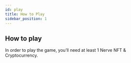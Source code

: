 ```yaml
---
id: play
title: How to Play
sidebar_position: 1
---
```


## How to play

In order to play the game, you’ll need at least 1 Nerve NFT & Cryptocurrency.